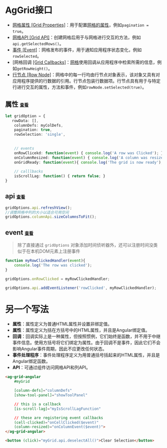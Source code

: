 # AgGrid接口



- [网格属性 [Grid Properties]](https://www.ag-grid.com/javascript-grid-properties/)：用于配置[网格的属性](https://www.ag-grid.com/javascript-grid-properties/)，例如`pagination = true`。
- [网格API [Grid API]](https://www.ag-grid.com/javascript-grid-api/)：创建网格后用于与网格进行交互的方法，例如`api.getSelectedRows()`。
- [事件 [Event]](https://www.ag-grid.com/javascript-grid-events/)：网格发布的事件，用于通知应用程序状态变化，例如`rowSelected`。
- [网格回调 [[Grid Callbacks]](https://www.ag-grid.com/javascript-grid-callbacks/)：[网格](https://www.ag-grid.com/javascript-grid-callbacks/)使用回调从应用程序中检索所需的信息，例如`getRowHeight()`。
- [行节点 [Row Node]](https://www.ag-grid.com/javascript-grid-row-node/)：网格中的每一行均由行节点对象表示，该对象又具有对应用程序提供的行数据的引用。行节点包装行数据项。行节点具有用于与特定行进行交互的属性，方法和事件，例如`rowNode.setSelected(true)`。



## 属性 <span style="font-size: 14px;">[查看](https://www.ag-grid.com/javascript-grid-properties/)</span>

```typescript
let gridOption = {
   rowData: [],
    columnDefs: myColDefs,
    pagination: true,
    rowSelection: 'single',
    
    
    // events
    onRowClicekd: function(event) { console.log('A row was Clicked'); },
    onColumnResized: function(event) { console.log('A column was resized'); },
    onGridReady: function(event){ console.log('The grid is now ready'); },
    
    // calllbacks
    isScrollLag: function() { return false; } 
}
```



## api <span style="font-size: 14px;">[查看](https://www.ag-grid.com/javascript-grid-api/)</span>

```typescript
gridOptions.api.refreshView();
//调整网格中列的大小以适合可用空间
gridOptions.columnApi.sizeColumnsToFit();
```



## event <span style="font-size: 14px;">[查看](https://www.ag-grid.com/javascript-grid-events/)</span>

> 除了直接通过 `gridOptions` 对象添加时间侦听器外，还可以注册时间没类似于在本机DOM元素上注册事件

```typescript
function myRowClickedHandler(event){
    console.log('The row was clicked');
}

gridOptions.onRowClicked = myRowClickedHandler;

gridOptions.api.addEventListener('rowClicked', myRowClickedHandler);
```





# 另一个写法

- **属性**：属性定义为普通HTML属性并设置非绑定值。
- **属性**：属性定义为括在方括号中的HTML属性，并且是Angular绑定值。
- **回调**：回调实际上是一种属性，但按照惯例，它们始终是函数，并不用于中继事件信息。使用方括号将它们绑定为属性。由于回调不是事件，因此它们不会影响Angular事件周期，因此不应更改任何状态。
- **事件处理程序**：事件处理程序定义为用普通括号括起来的HTML属性，并且是Angular绑定函数。
- **API**：可通过组件访问网格API和列API。



```html
<ag-grid-angular
    #myGrid 

    [column-defs]="columnDefs"
    [show-tool-panel]="showToolPanel"

    // this is a callback
    [is-scroll-lag]="myIsScrollLagFunction"

    // these are registering event callbacks
    (cell-clicked)="onCellClicked($event)"
    (column-resized)="onColumnEvent($event)">
</ag-grid-angular>

<button (click)="myGrid.api.deselectAll()">Clear Selection</button>
```

